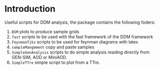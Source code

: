 # Introduction

Useful scripts for DDM analysis, the package contains the following foders:

1. `BSM` plots to produce sample grids
2. `fast` scripts to be used with the fast framework of the DDM framework
3. `FeynmanTikz` scripts to be used for feynman diagrams with latex
4. `sampleMangement` copy and paste samples
5. `SimpleGenAnalysis` scripts to do simple analysis reading directly from GEN-SIM, AOD or MiniAOD. 
6. `SimpleTTre` simple script to plot from a TTre.  